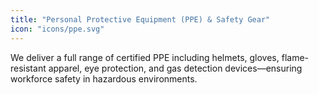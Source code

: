 ```yaml
---
title: "Personal Protective Equipment (PPE) & Safety Gear"
icon: "icons/ppe.svg"
---
```

We deliver a full range of certified PPE including helmets, gloves, flame-resistant apparel, eye protection, and gas detection devices—ensuring workforce safety in hazardous environments.